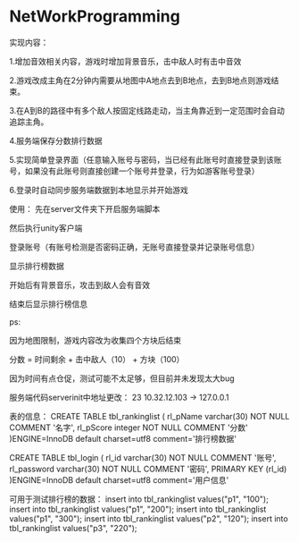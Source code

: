 # NetWorkProgramming


实现内容：

1.增加音效相关内容，游戏时增加背景音乐，击中敌人时有击中音效

2.游戏改成主角在2分钟内需要从地图中A地点去到B地点，去到B地点则游戏结束。

3.在A到B的路径中有多个敌人按固定线路走动，当主角靠近到一定范围时会自动追踪主角。

4.服务端保存分数排行数据

5.实现简单登录界面（任意输入账号与密码，当已经有此账号时直接登录到该账号，如果没有此账号则直接创建一个账号并登录，行为如游客账号登录）

6.登录时自动同步服务端数据到本地显示并开始游戏


使用：
先在server文件夹下开启服务端脚本

然后执行unity客户端

登录账号（有账号检测是否密码正确，无账号直接登录并记录账号信息）

显示排行榜数据

开始后有背景音乐，攻击到敌人会有音效

结束后显示排行榜信息


ps:

因为地图限制，游戏内容改为收集四个方块后结束

分数 = 时间剩余 + 击中敌人（10） + 方块（100）

因为时间有点仓促，测试可能不太足够，但目前并未发现太大bug


服务端代码serverinit中地址更改：
23 10.32.12.103 -> 127.0.0.1


表的信息：
CREATE TABLE tbl_rankinglist
(
    rl_pName varchar(30) NOT NULL COMMENT '名字',
    rl_pScore integer NOT NULL COMMENT '分数'
)ENGINE=InnoDB default charset=utf8 comment='排行榜数据'


CREATE TABLE tbl_login
(
    rl_id varchar(30) NOT NULL COMMENT '账号',
    rl_password varchar(30) NOT NULL COMMENT '密码',
    PRIMARY KEY (rl_id)
)ENGINE=InnoDB default charset=utf8 comment='用户信息'


可用于测试排行榜的数据：
insert into tbl_rankinglist values("p1", "100");
insert into tbl_rankinglist values("p1", "200");
insert into tbl_rankinglist values("p1", "300");
insert into tbl_rankinglist values("p2", "120");
insert into tbl_rankinglist values("p3", "220");
